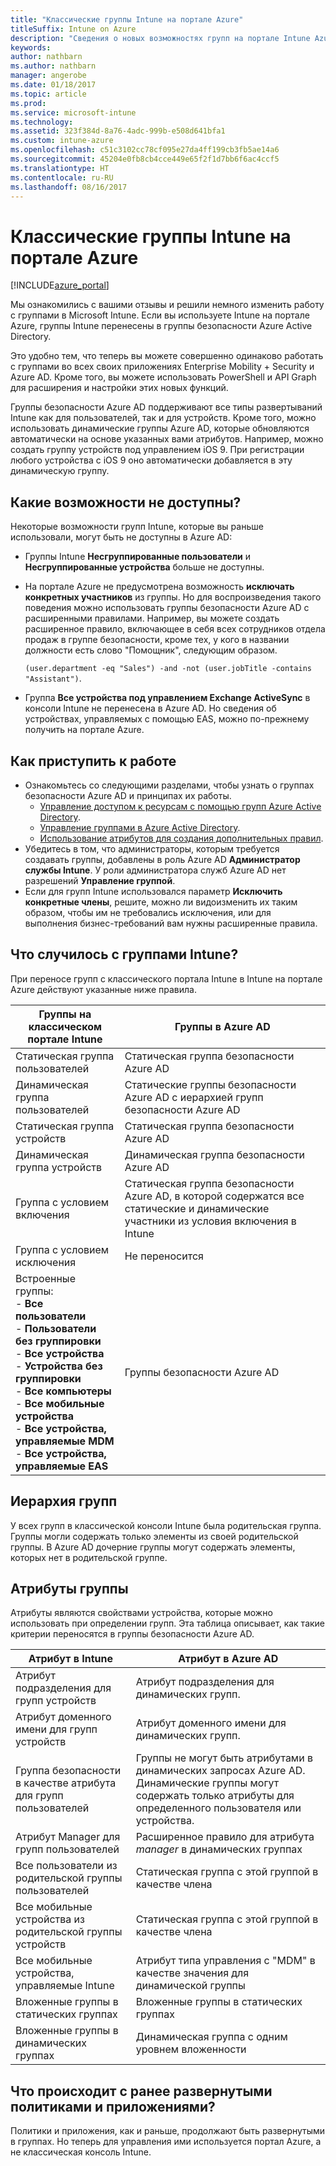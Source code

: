 ```yaml
---
title: "Классические группы Intune на портале Azure"
titleSuffix: Intune on Azure
description: "Сведения о новых возможностях групп на портале Intune Azure"
keywords: 
author: nathbarn
ms.author: nathbarn
manager: angerobe
ms.date: 01/18/2017
ms.topic: article
ms.prod: 
ms.service: microsoft-intune
ms.technology: 
ms.assetid: 323f384d-8a76-4adc-999b-e508d641bfa1
ms.custom: intune-azure
ms.openlocfilehash: c51c3102cc78cf095e27da4ff199cb3fb5ae14a6
ms.sourcegitcommit: 45204e0fb8cb4cce449e65f2f1d7bb6f6ac4ccf5
ms.translationtype: HT
ms.contentlocale: ru-RU
ms.lasthandoff: 08/16/2017
---
```

# <a name="intune-classic-groups-in-the-azure-portal"></a>Классические группы Intune на портале Azure

[!INCLUDE[azure_portal](./includes/azure_portal.md)]

Мы ознакомились с вашими отзывы и решили немного изменить работу с группами в Microsoft Intune.
Если вы используете Intune на портале Azure, группы Intune перенесены в группы безопасности Azure Active Directory.

Это удобно тем, что теперь вы можете совершенно одинаково работать с группами во всех своих приложениях Enterprise Mobility + Security и Azure AD. Кроме того, вы можете использовать PowerShell и API Graph для расширения и настройки этих новых функций.

Группы безопасности Azure AD поддерживают все типы развертываний Intune как для пользователей, так и для устройств. Кроме того, можно использовать динамические группы Azure AD, которые обновляются автоматически на основе указанных вами атрибутов. Например, можно создать группу устройств под управлением iOS 9. При регистрации любого устройства с iOS 9 оно автоматически добавляется в эту динамическую группу.

## <a name="what-is-not-available"></a>Какие возможности не доступны?

Некоторые возможности групп Intune, которые вы раньше использовали, могут быть не доступны в Azure AD:

- Группы Intune **Несгруппированные пользователи** и **Несгруппированные устройства** больше не доступны.
- На портале Azure не предусмотрена возможность **исключать конкретных участников** из группы. Но для воспроизведения такого поведения можно использовать группы безопасности Azure AD с расширенными правилами. Например, вы можете создать расширенное правило, включающее в себя всех сотрудников отдела продаж в группе безопасности, кроме тех, у кого в названии должности есть слово "Помощник", следующим образом.

  `(user.department -eq "Sales") -and -not (user.jobTitle -contains "Assistant")`.
- Группа **Все устройства под управлением Exchange ActiveSync** в консоли Intune не перенесена в Azure AD. Но сведения об устройствах, управляемых с помощью EAS, можно по-прежнему получить на портале Azure.

## <a name="how-to-get-started"></a>Как приступить к работе

- Ознакомьтесь со следующими разделами, чтобы узнать о группах безопасности Azure AD и принципах их работы.
    -  [Управление доступом к ресурсам с помощью групп Azure Active Directory](https://azure.microsoft.com/documentation/articles/active-directory-manage-groups/).
    -  [Управление группами в Azure Active Directory](https://azure.microsoft.com/documentation/articles/active-directory-accessmanagement-manage-groups/).
    -  [Использование атрибутов для создания дополнительных правил](https://azure.microsoft.com/documentation/articles/active-directory-accessmanagement-groups-with-advanced-rules/).
-  Убедитесь в том, что администраторы, которым требуется создавать группы, добавлены в роль Azure AD **Администратор службы Intune**. У роли администратора служб Azure AD нет разрешений **Управление группой**.
-  Если для групп Intune использовался параметр **Исключить конкретные члены**, решите, можно ли видоизменить их таким образом, чтобы им не требовались исключения, или для выполнения бизнес-требований вам нужны расширенные правила.


## <a name="what-happened-to-intune-groups"></a>Что случилось с группами Intune?
При переносе групп с классического портала Intune в Intune на портале Azure действуют указанные ниже правила.

| Группы на классическом портале Intune|Группы в Azure AD|
|-----------------------------------------------------------------------|-------------------------------------------------------------|
|Статическая группа пользователей|Статическая группа безопасности Azure AD|
|Динамическая группа пользователей|Статические группы безопасности Azure AD с иерархией групп безопасности Azure AD|
|Статическая группа устройств|Статическая группа безопасности Azure AD|
|Динамическая группа устройств|Динамическая группа безопасности Azure AD|
|Группа с условием включения|Статическая группа безопасности Azure AD, в которой содержатся все статические и динамические участники из условия включения в Intune|
|Группа с условием исключения|Не переносится|
|Встроенные группы:<br>- **Все пользователи**<br>- **Пользователи без группировки**<br>- **Все устройства**<br>- **Устройства без группировки**<br>- **Все компьютеры**<br>- **Все мобильные устройства**<br>- **Все устройства, управляемые MDM**<br>- **Все устройства, управляемые EAS**|Группы безопасности Azure AD|

## <a name="group-hierarchy"></a>Иерархия групп

У всех групп в классической консоли Intune была родительская группа. Группы могли содержать только элементы из своей родительской группы. В Azure AD дочерние группы могут содержать элементы, которых нет в родительской группе.

## <a name="group-attributes"></a>Атрибуты группы
Атрибуты являются свойствами устройства, которые можно использовать при определении групп. Эта таблица описывает, как такие критерии переносятся в группы безопасности Azure AD.

| Атрибут в Intune|Атрибут в Azure AD|
|-----------------------------------------------------------------------|-------------------------------------------------------------|
|Атрибут подразделения для групп устройств|Атрибут подразделения для динамических групп.|
|Атрибут доменного имени для групп устройств|Атрибут доменного имени для динамических групп.|
|Группа безопасности в качестве атрибута для групп пользователей|Группы не могут быть атрибутами в динамических запросах Azure AD. Динамические группы могут содержать только атрибуты для определенного пользователя или устройства.|
|Атрибут Manager для групп пользователей|Расширенное правило для атрибута *manager* в динамических группах|
|Все пользователи из родительской группы пользователей|Статическая группа с этой группой в качестве члена|
|Все мобильные устройства из родительской группы устройств|Статическая группа с этой группой в качестве члена|
|Все мобильные устройства, управляемые Intune|Атрибут типа управления с "MDM" в качестве значения для динамической группы|
|Вложенные группы в статических группах |Вложенные группы в статических группах|
|Вложенные группы в динамических группах|Динамическая группа с одним уровнем вложенности|

## <a name="what-happens-to-policies-and-apps-you-previously-deployed"></a>Что происходит с ранее развернутыми политиками и приложениями?

Политики и приложения, как и раньше, продолжают быть развернутыми в группах. Но теперь для управления ими используется портал Azure, а не классическая консоль Intune.
